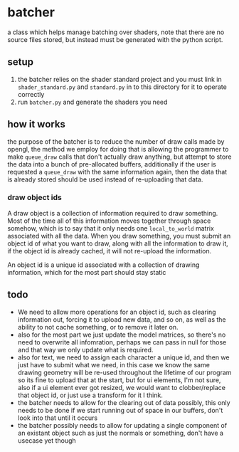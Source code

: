 # batcher
a class which helps manage batching over shaders, note that there are no source files stored, but instead must be generated with the python script.

## setup
1. the batcher relies on the shader standard project and you must link in `shader_standard.py` and `standard.py` in to this directory for it to operate correctly
2. run `batcher.py` and generate the shaders you need

## how it works
the purpose of the batcher is to reduce the number of draw calls made by opengl, the method we employ for doing that is allowing the programmer to make `queue_draw` calls that don't actually draw anything, but attempt to store the data into a bunch of pre-allocated buffers, additionally if the user is requested a `queue_draw` with the same information again, then the data that is already stored should be used instead of re-uploading that data.

### draw object ids
A draw object is a collection of information required to draw something. Most of the time all of this information moves together through space somehow, which is to say that it only needs one `local_to_world` matrix associated with all the data. When you draw something, you must submit an object id of what you want to draw, along with all the information to draw it, if the object id is already cached, it will not re-upload the information.


An object id is a unique id associated with a collection of drawing information, which for the most part should stay static


## todo
* We need to allow more operations for an object id, such as clearing information out, forcing it to upload new data, and so on, as well as the ability to not cache something, or to remove it later on.
* also for the most part we just update the model matrices, so there's no need to overwrite all infomration, perhaps we can pass in null for those and that way we only update what is required.
* also for text, we need to assign each character a unique id, and then we just have to submit what we need, in this case we know the same drawing geometry will be re-used throughout the lifetime of our program so its fine to upload that at the start, but for ui elements, I'm not sure, also if a ui element ever got resized, we would want to clobber/replace that object id, or just use a transform for it I think.
* the batcher needs to allow for the clearing out of data possibly, this only needs to be done if we start running out of space in our buffers, don't look into that until it occurs
* the batcher possibly needs to allow for updating a single component of an existant object such as just the normals or something, don't have a usecase yet though

